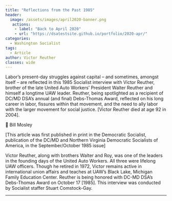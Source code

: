```yaml
---
title: "Reflections from the Past 1985"
header:
  image: /assets/images/april2020-banner.png
   actions:
    - label: "Back to April 2020"
    - url: "https://dsatestsite.github.io/portfolio/2020-apr/"
categories:
  - Washington Socialist
tags:
  - Article
author: Victor Reuther
classes: wide
---
```

Labor’s present-day struggles against capital – and sometimes, amongst itself – are reflected in this 1985 Socialist interview with Victor Reuther, brother of the late United Auto Workers’ President Walter Reuther and himself a longtime UAW leader.  Reuther, being spotlighted as a recipient of DC/MD DSA’s annual (and final) Debs-Thomas Award, reflected on his long career in labor, fissures within that movement, and the need to ally labor with the larger movement for social justice.  [Victor Reuther died at age 92 in 2004].

	Bill Mosley

[This article was first published in print in the Democratic Socialist, publication of the DC/MD and Northern Virginia Democratic Socialists of America, in the September/October 1985 issue]

Victor Reuther, along with brothers Walter and Roy, was one of the leaders in the founding days of the United Auto Workers.  All three were lifelong UAW officers. Though he retired in 1972, Victor remains active in international union affairs and teaches at UAW’s Black Lake, Michigan Family Education Center. Reuther is being honored with DC-MD DSA’s Debs-Thomas Award on October 17 [1985]. This interview was conducted by Socialist staffer Stuart Comstock-Gay.
________________________________________
